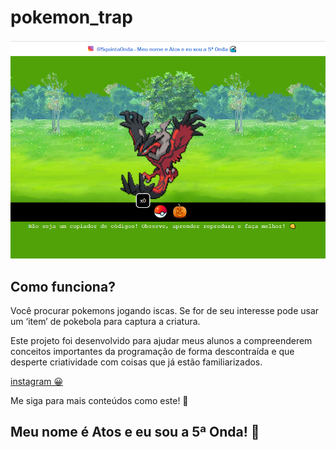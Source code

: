 # pokemon_trap

![cover](https://raw.githubusercontent.com/AthosVinicius/pokemon_trap/main/cover.PNG) 


## Como funciona?

Você procurar pokemons jogando iscas. Se for de seu interesse pode usar um ‘item’ de pokebola para captura a criatura.


Este projeto foi desenvolvido para ajudar meus alunos a compreenderem conceitos importantes da programação de forma descontraída e que desperte criatividade com coisas que já estão familiarizados.

[instagram 😀](https://www.instagram.com/5quintaonda/)

Me siga para mais conteúdos como este! 👊



## Meu nome é Atos e eu sou a 5ª Onda! 🌊
